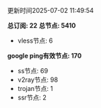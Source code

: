 更新时间2025-07-02 11:49:54

**总订阅: 22**
**总节点: 5410**
- vless节点: 6

**google ping有效节点: 170**
- ss节点: 69
- v2ray节点: 98
- trojan节点: 1
- ssr节点: 2

